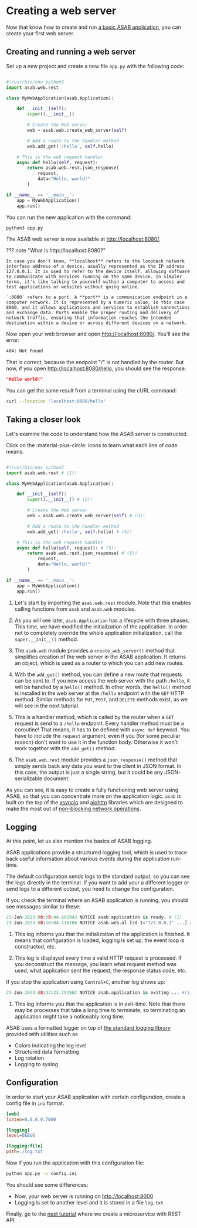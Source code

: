 # Creating a web server


Now that know how to create and run [a basic ASAB application](./installation_first_app.md), you can create your first web server.

## Creating and running a web server

Set up a new project and create a new file `app.py` with the following code:

``` python title="app.py"

#!/usr/bin/env python3
import asab.web.rest

class MyWebApplication(asab.Application):

    def __init__(self):
        super().__init__()

        # Create the Web server
        web = asab.web.create_web_server(self)

        # Add a route to the handler method
        web.add_get('/hello', self.hello)

    # This is the web request handler
    async def hello(self, request):
        return asab.web.rest.json_response(
            request,
            data="Hello, world!"
        )

if __name__ == '__main__':
    app = MyWebApplication()
    app.run()

```

You can run the new application with the command:

``` bash
python3 app.py
```


The ASAB web server is now available at [http://localhost:8080/](http://localhost:8080/).

??? note "What is http://localhost:8080?"

    In case you don't know, **localhost** refers to the loopback network interface address of a device, usually represented as the IP address 127.0.0.1. It is used to refer to the device itself, allowing software to communicate with services running on the same device. In simpler terms, it's like talking to yourself within a computer to access and test applications or websites without going online.

    `:8080` refers to a port. A **port** is a communication endpoint in a computer network. It is represented by a numeric value, in this case 8080, and it allows applications and services to establish connections and exchange data. Ports enable the proper routing and delivery of network traffic, ensuring that information reaches the intended destination within a device or across different devices on a network.

Now open your web browser and open [http://localhost:8080/](http://localhost:8080/). You'll see the error:

``` bash
404: Not Found
```

That is correct, because the endpoint "/" is not handled by the router. But now, if you open [http://localhost:8080/hello](http://localhost:8080/hello), you should see the response:

``` json
"Hello world!"
```

You can get the same result from a terminal using the cURL command:

``` bash
curl --location 'localhost:8080/hello'
```

## Taking a closer look

Let's examine the code to understand how the ASAB server is constructed.

Click on the :material-plus-circle: icons to learn what each line of code means.

``` python title="app.py" linenums="1"

#!/usr/bin/env python3
import asab.web.rest # (1)!

class MyWebApplication(asab.Application):

    def __init__(self):
        super().__init__() # (2)!

        # Create the Web server
        web = asab.web.create_web_server(self) # (3)!

        # Add a route to the handler method
        web.add_get('/hello', self.hello) # (4)!

    # This is the web request handler
    async def hello(self, request): # (5)!
        return asab.web.rest.json_response( # (6)!
            request,
            data="Hello, world!"
        )

if __name__ == '__main__':
    app = MyWebApplication()
    app.run()

```

1. Let's start by importing the `asab.web.rest` module. Note that this enables calling functions from `asab` and `asab.web` modules.

2. As you will see later, `asab.Application` has a lifecycle with three phases. This time, we have modified the initialization of the application. In order not to completely override the whole application initialization, call the `super.__init__()` method.

3. The `asab.web` module provides a `create_web_server()` method that
simplifies creation of the web server in the ASAB application. It returns an object, which is used as a router to which you can add new routes.

4. With the `add_get()` method, you can define a new route that requests can be sent to. If you now access the web server with the path `/hello`, it will be handled by a `hello()` method. In other words, the `hello()` method is installed in the web server at the `/hello` endpoint with the `GET` HTTP method. Similar methods for `PUT`, `POST`, and `DELETE` methods exist, as we will see in the next tutorial.

5. This is a handler method, which is called by the router when a `GET` request is send to a `/hello` endpoint. Every handler method must be a coroutine! That means, it has to be defined with `async def` keyword. You have to include the `request` argument, even if you (for some peculiar reason) don't want to use it in the function body. Otherwise it won't work together with the `add_get()` method.

6. The `asab.web.rest` module provides a `json_response()` method that simply sends back any data you want to the client in JSON format. In this case, the output is just a single string, but it could be any JSON-serializable document.


As you can see, it is easy to create a fully functioning web server using ASAB, so that you can concentrate more on the application logic. 
`asab` is built on the top of the [asyncio](https://docs.python.org/3/library/asyncio.html) and [aiohttp](https://docs.aiohttp.org/en/stable/) libraries which are designed to make the most out of [non-blocking network operations](https://docs.aiohttp.org/en/stable/http_request_lifecycle.html#aiohttp-request-lifecycle).


## Logging


At this point, let us also mention the basics of ASAB logging.

ASAB applications provide a structured logging tool, which is used to trace back useful information about various events during the application run-time.

The default configuration sends logs to the standard output, so you can see the logs directly in the terminal. If you want to add your a different logger or send logs to a different output, you need to change the configuration.

If you check the terminal where an ASAB application is running, you should see messages similar to these:

``` python
23-Jun-2023 08:08:44.683943 NOTICE asab.application is ready. # (1)
23-Jun-2023 08:18:04.116786 NOTICE asab.web.al [sd I="127.0.0.1" ...] # (2)
```

1. This log informs you that the initialization of the application is finished. It means that configuration is loaded, logging is set up, the event loop is constructed, etc.

2. This log is displayed every time a valid HTTP request is processed. 
If you deconstruct the message, you learn what request method was used, what application sent the request, the response status code, etc.


If you stop the application using `Control+C`, another log shows up:

``` python
23-Jun-2023 08:32:23.292862 NOTICE asab.application is exiting ... #(1)!
```

1. This log informs you that the application is in exit-time. 
Note that there may be processes that take a long time to terminate, so terminating an application might take a noticeably long time.

ASAB uses a formatted logger on top of [the standard logging library](https://docs.python.org/3/library/logging.html) provided with utilities such as

- Colors indicating the log level
- Structured data formatting
- Log rotation
- Logging to syslog

## Configuration

In order to start your ASAB application with certain configuration, create a config file in `ini` format.

``` ini title="config.ini"
[web]
listen=0.0.0.0:7000

[logging]
level=DEBUG

[logging:file]
path=./log.txt
```

Now if you run the application with this configuration file:
``` bash
python app.py -c config.ini
```
You should see some differences:

- Now, your web server is running on [http://localhost:8000](http://localhost:8000)
- Logging is set to another level and it is stored in a file `log.txt`


Finally, go to the [next tutorial](../how-tos/03_rest_api.md) where we create a microservice with REST API.